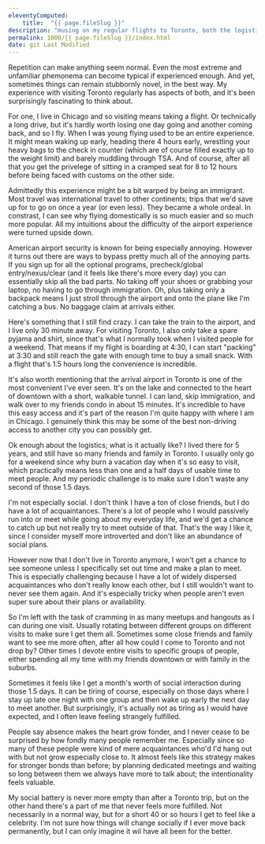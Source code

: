 ```yaml
---
eleventyComputed:
    title:  "{{ page.fileSlug }}"
description: "musing on my regular flights to Toronto, both the logistic and the social aspect"
permalink: 1000/{{ page.fileSlug }}/index.html
date: git Last Modified
---
```


Repetition can make anything seem normal. Even the most extreme and unfamiliar phemonema can become typical if experienced enough. And yet, sometimes things can remain stubbornly novel, in the best way. My experience with visiting Toronto regularly has aspects of both, and it's been surprisingly fascinating to think about.

For one, I live in Chicago and so visiting means taking a flight. Or technically a long drive, but it's hardly worth losing one day going and another coming back, and so I fly. When I was young flying used to be an entire experience. It might mean waking up early, heading there 4 hours early, wrestling your heavy bags to the check in counter (which are of course filled exactly up to the weight limit) and barely muddling through TSA. And of course, after all that you get the privelege of sitting in a cramped seat for 8 to 12 hours before being faced with customs on the other side.

Admittedly this experience might be a bit warped by being an immigrant. Most travel was international travel to other continents; trips that we'd save up for to go on once a year (or even less). They became a whole ordeal. In constrast, I can see why flying domestically is so much easier and so much more popular. All my intuitions about the difficulty of the airport experience were turned upside down.

American airport security is known for being especially annoying. However it turns out there are ways to bypass pretty much all of the annoying parts. If you sign up for all the optional programs, precheck/global entry/nexus/clear (and it feels like there's more every day) you can essentially skip all the bad parts. No taking off your shoes or grabbing your laptop, no having to go through immigration. Oh, plus taking only a backpack means I just stroll through the airport and onto the plane like I'm catching a bus. No baggage claim at arrivals either.

Here's something that I still find crazy. I can take the train to the airport, and I live only 30 minute away. For visiting Toronto, I also only take a spare pyjama and shirt, since that's what I normally took when I visited people for a weekend. That means if my flight is boarding at 4:30, I can start "packing" at 3:30 and still reach the gate with enough time to buy a small snack. With a flight that's 1.5 hours long the convenience is incredible.

It's also worth mentioning that the arrival airport in Toronto is one of the most convenient I've ever seen. It's on the lake and connected to the heart of downtown with a short, walkable tunnel. I can land, skip immigration, and walk over to my friends condo in about 15 minutes. It's incredible to have this easy access and it's part of the reason I'm quite happy with where I am in Chicago. I genuinely think this may be some of the best non-driving access to another city you can possibly get.

Ok enough about the logistics; what is it actually like? I lived there for 5 years, and still have so many friends and family in Toronto. I usually only go for a weekend since why burn a vacation day when it's so easy to visit, which practically means less than one and a half days of usable time to meet people. And my periodic challenge is to make sure I don't waste any second of those 1.5 days.

I'm not especially social. I don't think I have a ton of close friends, but I do have a lot of acquaintances. There's a lot of people who I would passively run into or meet while going about my everyday life, and we'd get a chance to catch up but not really try to meet outside of that. That's the way I like it, since I consider myself more introverted and don't like an abundance of social plans.

However now that I don't live in Toronto anymore, I won't get a chance to see someone unless I specifically set out time and make a plan to meet. This is especially challenging because I have a lot of widely dispersed acquaintances who don't really know each other, but I still wouldn't want to never see them again. And it's especially tricky when people aren't even super sure about their plans or availability.

So I'm left with the task of cramming in as many meetups and hangouts as I can during one visit. Usually rotating between different groups on different visits to make sure I get them all. Sometimes some close friends and family want to see me more often, after all how could I come to Toronto and not drop by? Other times I devote entire visits to specific groups of people, either spending all my time with my friends downtown or with family in the suburbs.

Sometimes it feels like I get a month's worth of social interaction during those 1.5 days. It can be tiring of course, especially on those days where I stay up late one night with one group and then wake up early the next day to meet another. But surprisingly, it's actually not as tiring as I would have expected, and I often leave feeling strangely fulfilled.

People say absence makes the heart grow fonder, and I never cease to be surprised by how fondly many people remember me. Especially since so many of these people were kind of mere acquaintances who'd I'd hang out with but not grow especially close to. It almost feels like this strategy makes for stronger bonds than before; by planning dedicated meetings and waiting so long between them we always have more to talk about; the intentionality feels valuable.

My social battery is never more empty than after a Toronto trip, but on the other hand there's a part of me that never feels more fulfilled. Not necessarily in a normal way, but for a short 40 or so hours I get to feel like a celebrity. I'm not sure how things will change socially if I ever move back permanently, but I can only imagine it wil have all been for the better.